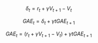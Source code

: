 $$
\delta_t=r_t+\gamma V_{t+1}-V_{t}
$$

$$
GAE_t=\delta_t+\gamma t GAE_{t+1}
$$

$$
GAE_t=(r_t+\gamma V_{t+1}-V_{t})+\gamma t GAE_{t+1}
$$